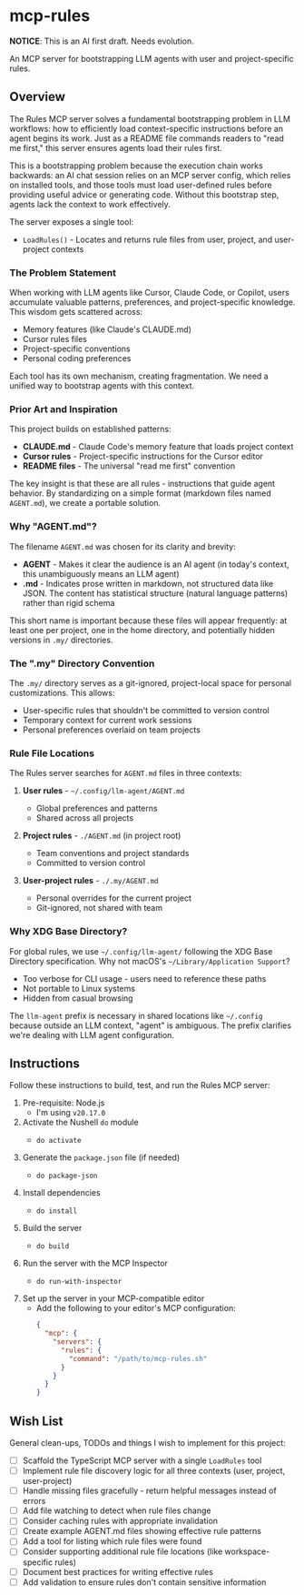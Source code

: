 # mcp-rules

**NOTICE**: This is an AI first draft. Needs evolution.

An MCP server for bootstrapping LLM agents with user and project-specific rules.


## Overview

The Rules MCP server solves a fundamental bootstrapping problem in LLM workflows: how to efficiently load context-specific instructions before an agent begins its work. Just as a README file commands readers to "read me first," this server ensures agents load their rules first.

This is a bootstrapping problem because the execution chain works backwards: an AI chat session relies on an MCP server config, which relies on installed tools, and those tools must load user-defined rules before providing useful advice or generating code. Without this bootstrap step, agents lack the context to work effectively.

The server exposes a single tool:
* `LoadRules()` - Locates and returns rule files from user, project, and user-project contexts

### The Problem Statement

When working with LLM agents like Cursor, Claude Code, or Copilot, users accumulate valuable patterns, preferences, and project-specific knowledge. This wisdom gets scattered across:
- Memory features (like Claude's CLAUDE.md)
- Cursor rules files
- Project-specific conventions
- Personal coding preferences

Each tool has its own mechanism, creating fragmentation. We need a unified way to bootstrap agents with this context.

### Prior Art and Inspiration

This project builds on established patterns:
- **CLAUDE.md** - Claude Code's memory feature that loads project context
- **Cursor rules** - Project-specific instructions for the Cursor editor
- **README files** - The universal "read me first" convention

The key insight is that these are all rules - instructions that guide agent behavior. By standardizing on a simple format (markdown files named `AGENT.md`), we create a portable solution.

### Why "AGENT.md"?

The filename `AGENT.md` was chosen for its clarity and brevity:
- **AGENT** - Makes it clear the audience is an AI agent (in today's context, this unambiguously means an LLM agent)
- **.md** - Indicates prose written in markdown, not structured data like JSON. The content has statistical structure (natural language patterns) rather than rigid schema

This short name is important because these files will appear frequently: at least one per project, one in the home directory, and potentially hidden versions in `.my/` directories.

### The ".my" Directory Convention

The `.my/` directory serves as a git-ignored, project-local space for personal customizations. This allows:
- User-specific rules that shouldn't be committed to version control
- Temporary context for current work sessions
- Personal preferences overlaid on team projects

### Rule File Locations

The Rules server searches for `AGENT.md` files in three contexts:

1. **User rules** - `~/.config/llm-agent/AGENT.md`
   - Global preferences and patterns
   - Shared across all projects
   
2. **Project rules** - `./AGENT.md` (in project root)
   - Team conventions and project standards
   - Committed to version control
   
3. **User-project rules** - `./.my/AGENT.md`
   - Personal overrides for the current project
   - Git-ignored, not shared with team

### Why XDG Base Directory?

For global rules, we use `~/.config/llm-agent/` following the XDG Base Directory specification. Why not macOS's `~/Library/Application Support`?
- Too verbose for CLI usage - users need to reference these paths
- Not portable to Linux systems
- Hidden from casual browsing

The `llm-agent` prefix is necessary in shared locations like `~/.config` because outside an LLM context, "agent" is ambiguous. The prefix clarifies we're dealing with LLM agent configuration.


## Instructions

Follow these instructions to build, test, and run the Rules MCP server:

1. Pre-requisite: Node.js
   * I'm using `v20.17.0`
2. Activate the Nushell `do` module
   * ```nushell
     do activate
     ```
3. Generate the `package.json` file (if needed)
   * ```nushell
     do package-json
     ```
4. Install dependencies
   * ```nushell
     do install
     ```
5. Build the server
   * ```nushell
     do build
     ```
6. Run the server with the MCP Inspector
   * ```nushell
     do run-with-inspector
     ```
7. Set up the server in your MCP-compatible editor
   * Add the following to your editor's MCP configuration:
     ```json
     {
       "mcp": {
         "servers": {
           "rules": {
             "command": "/path/to/mcp-rules.sh"
           }
         }
       }
     }
     ```


## Wish List

General clean-ups, TODOs and things I wish to implement for this project:

* [ ] Scaffold the TypeScript MCP server with a single `LoadRules` tool
* [ ] Implement rule file discovery logic for all three contexts (user, project, user-project)
* [ ] Handle missing files gracefully - return helpful messages instead of errors
* [ ] Add file watching to detect when rule files change
* [ ] Consider caching rules with appropriate invalidation
* [ ] Create example AGENT.md files showing effective rule patterns
* [ ] Add a tool for listing which rule files were found
* [ ] Consider supporting additional rule file locations (like workspace-specific rules)
* [ ] Document best practices for writing effective rules
* [ ] Add validation to ensure rules don't contain sensitive information

